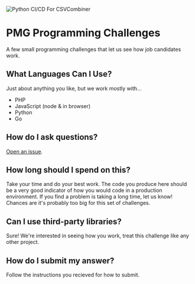 ![Python CI/CD For CSVCombiner](https://github.com/Yvonne511/PMG-ProgrammingChallenges-Yvonne-Wu/actions/workflows/build.yaml/badge.svg)

# PMG Programming Challenges

A few small programming challenges that let us see how job candidates work.

## What Languages Can I Use?

Just about anything you like, but we work mostly with...

- PHP
- JavaScript (node & in browser)
- Python
- Go

## How do I ask questions?

[Open an issue](https://github.com/AgencyPMG/ProgrammingChallenges/issues).

## How long should I spend on this?

Take your time and do your best work. The code you produce here should be a very
good indicator of how you would code in a production environment.
If you find a problem is taking a long time, let us know!
Chances are it's probably too big for this set of challenges.

## Can I use third-party libraries?

Sure! We're interested in seeing how you work, treat this challenge like any
other project.

## How do I submit my answer?

Follow the instructions you recieved for how to submit. 
